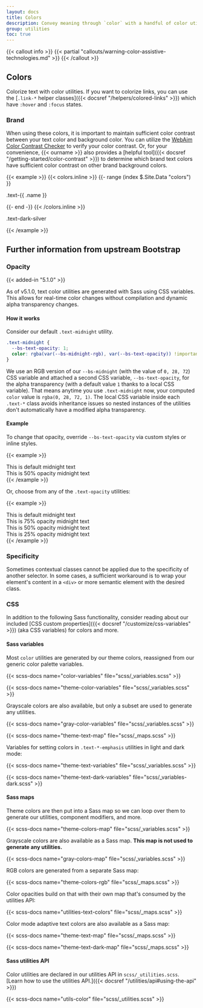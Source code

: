 ```yaml
---
layout: docs
title: Colors
description: Convey meaning through `color` with a handful of color utility classes. Includes support for styling links with hover states, too.
group: utilities
toc: true
---
```


{{< callout info >}}
{{< partial "callouts/warning-color-assistive-technologies.md" >}}
{{< /callout >}}

## Colors

Colorize text with color utilities. If you want to colorize links, you can use the [`.link-*` helper classes]({{< docsref "/helpers/colored-links" >}}) which have `:hover` and `:focus` states.

### Brand

When using these colors, it is important to maintain sufficient color contrast between your text color and background color. You can utilize the <a href="https://webaim.org/resources/contrastchecker/" target="_blank">WebAim Color Contrast Checker</a> to verify your color contrast. Or, for your convenience, {{< ourname >}} also provides a [helpful tool]({{< docsref "/getting-started/color-contrast" >}}) to determine which brand text colors have sufficient color contrast on other brand background colors.

{{< example >}}
{{< colors.inline >}}
{{- range (index $.Site.Data "colors") }}
<p class="text-{{ .name }}{{- if or (eq .name "cool-gray") (eq .name "warm-gray") (eq .name "silver")  (eq .name "white") }} bg-dark{{ end }}">.text-{{ .name }}</p>
{{- end -}}
{{< /colors.inline >}}
<p class="text-dark-silver">.text-dark-silver</p>
{{< /example >}}

## Further information from upstream Bootstrap

### Opacity

{{< added-in "5.1.0" >}}

As of v5.1.0, text color utilities are generated with Sass using CSS variables. This allows for real-time color changes without compilation and dynamic alpha transparency changes.

#### How it works

Consider our default `.text-midnight` utility.

```css
.text-midnight {
  --bs-text-opacity: 1;
  color: rgba(var(--bs-midnight-rgb), var(--bs-text-opacity)) !important;
}
```

We use an RGB version of our `--bs-midnight` (with the value of `0, 28, 72`) CSS variable and attached a second CSS variable, `--bs-text-opacity`, for the alpha transparency (with a default value `1` thanks to a local CSS variable). That means anytime you use `.text-midnight` now, your computed `color` value is `rgba(0, 28, 72, 1)`. The local CSS variable inside each `.text-*` class avoids inheritance issues so nested instances of the utilities don't automatically have a modified alpha transparency.

#### Example

To change that opacity, override `--bs-text-opacity` via custom styles or inline styles.

{{< example >}}
<div class="text-midnight">This is default midnight text</div>
<div class="text-midnight" style="--bs-text-opacity: .5;">This is 50% opacity midnight text</div>
{{< /example >}}

Or, choose from any of the `.text-opacity` utilities:

{{< example >}}
<div class="text-midnight">This is default midnight text</div>
<div class="text-midnight text-opacity-75">This is 75% opacity midnight text</div>
<div class="text-midnight text-opacity-50">This is 50% opacity midnight text</div>
<div class="text-midnight text-opacity-25">This is 25% opacity midnight text</div>
{{< /example >}}

### Specificity

Sometimes contextual classes cannot be applied due to the specificity of another selector. In some cases, a sufficient workaround is to wrap your element's content in a `<div>` or more semantic element with the desired class.

### CSS

In addition to the following Sass functionality, consider reading about our included [CSS custom properties]({{< docsref "/customize/css-variables" >}}) (aka CSS variables) for colors and more.

#### Sass variables

Most `color` utilities are generated by our theme colors, reassigned from our generic color palette variables.

{{< scss-docs name="color-variables" file="scss/_variables.scss" >}}

{{< scss-docs name="theme-color-variables" file="scss/_variables.scss" >}}

Grayscale colors are also available, but only a subset are used to generate any utilities.

{{< scss-docs name="gray-color-variables" file="scss/_variables.scss" >}}

{{< scss-docs name="theme-text-map" file="scss/_maps.scss" >}}

Variables for setting colors in `.text-*-emphasis` utilities in light and dark mode:

{{< scss-docs name="theme-text-variables" file="scss/_variables.scss" >}}

{{< scss-docs name="theme-text-dark-variables" file="scss/_variables-dark.scss" >}}

#### Sass maps

Theme colors are then put into a Sass map so we can loop over them to generate our utilities, component modifiers, and more.

{{< scss-docs name="theme-colors-map" file="scss/_variables.scss" >}}

Grayscale colors are also available as a Sass map. **This map is not used to generate any utilities.**

{{< scss-docs name="gray-colors-map" file="scss/_variables.scss" >}}

RGB colors are generated from a separate Sass map:

{{< scss-docs name="theme-colors-rgb" file="scss/_maps.scss" >}}

Color opacities build on that with their own map that's consumed by the utilities API:

{{< scss-docs name="utilities-text-colors" file="scss/_maps.scss" >}}

Color mode adaptive text colors are also available as a Sass map:

{{< scss-docs name="theme-text-map" file="scss/_maps.scss" >}}

{{< scss-docs name="theme-text-dark-map" file="scss/_maps.scss" >}}

#### Sass utilities API

Color utilities are declared in our utilities API in `scss/_utilities.scss`. [Learn how to use the utilities API.]({{< docsref "/utilities/api#using-the-api" >}})

{{< scss-docs name="utils-color" file="scss/_utilities.scss" >}}
